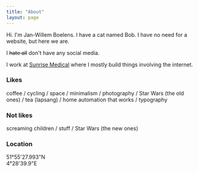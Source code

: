 ```yaml
---
title: "About"
layout: page
---
```


Hi. I'm Jan-Willem Boelens. I have a cat named Bob. I have no need for a website, but here we are.

I ~~hate all~~ don't have any social media.

I work at <a href="https://sunrisemedical.com/">Sunrise Medical</a> where I mostly build things involving the internet.

### Likes

coffee / cycling / space / minimalism / photography / Star Wars (the old ones) / tea (lapsang) / home automation that works / typography

### Not likes

screaming children / stuff / Star Wars (the new ones)

### Location

51°55'27.993"N  
4°28'39.9"E
